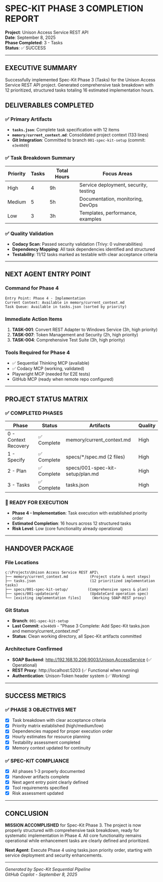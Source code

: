 # SPEC-KIT PHASE 3 COMPLETION REPORT

**Project**: Unison Access Service REST API  
**Date**: September 8, 2025  
**Phase Completed**: 3 - Tasks  
**Status**: ✅ SUCCESS

---

## EXECUTIVE SUMMARY

Successfully implemented Spec-Kit Phase 3 (Tasks) for the Unison Access Service REST API project. Generated comprehensive task breakdown with 12 prioritized, structured tasks totaling 16 estimated implementation hours.

## DELIVERABLES COMPLETED

### ✅ Primary Artifacts

- **`tasks.json`**: Complete task specification with 12 items
- **`memory/current_context.md`**: Consolidated project context (133 lines)
- **Git Integration**: Committed to branch `001-spec-kit-setup` (commit: `e3e40d9`)

### ✅ Task Breakdown Summary

| Priority | Tasks | Total Hours | Focus Areas                           |
| -------- | ----- | ----------- | ------------------------------------- |
| High     | 4     | 9h          | Service deployment, security, testing |
| Medium   | 5     | 5h          | Documentation, monitoring, DevOps     |
| Low      | 3     | 3h          | Templates, performance, examples      |

### ✅ Quality Validation

- **Codacy Scan**: Passed security validation (Trivy: 0 vulnerabilities)
- **Dependency Mapping**: All task dependencies identified and structured
- **Testability**: 11/12 tasks marked as testable with clear acceptance criteria

---

## NEXT AGENT ENTRY POINT

### **Command for Phase 4**

```
Entry Point: Phase 4 - Implementation
Current Context: Available in memory/current_context.md
Task Queue: Available in tasks.json (sorted by priority)
```

### **Immediate Action Items**

1. **TASK-001**: Convert REST Adapter to Windows Service (3h, high priority)
2. **TASK-007**: Token Management and Security (2h, high priority)
3. **TASK-004**: Comprehensive Test Suite (3h, high priority)

### **Tools Required for Phase 4**

- ✅ Sequential Thinking MCP (available)
- ✅ Codacy MCP (working, validated)
- Playwright MCP (needed for E2E tests)
- GitHub MCP (ready when remote repo configured)

---

## PROJECT STATUS MATRIX

### ✅ COMPLETED PHASES

| Phase                | Status      | Artifacts                        | Quality |
| -------------------- | ----------- | -------------------------------- | ------- |
| 0 - Context Recovery | ✅ Complete | memory/current_context.md        | High    |
| 1 - Specify          | ✅ Complete | specs/\*/spec.md (2 files)       | High    |
| 2 - Plan             | ✅ Complete | specs/001-spec-kit-setup/plan.md | High    |
| 3 - Tasks            | ✅ Complete | tasks.json                       | High    |

### 🔄 READY FOR EXECUTION

- **Phase 4 - Implementation**: Task execution with established priority order
- **Estimated Completion**: 16 hours across 12 structured tasks
- **Risk Level**: Low (core functionality already operational)

---

## HANDOVER PACKAGE

### **File Locations**

```
c:\Projects\Unison Access Service REST API\
├── memory/current_context.md          (Project state & next steps)
├── tasks.json                         (12 prioritized implementation tasks)
├── specs/001-spec-kit-setup/         (Comprehensive specs & plan)
├── specs/001-updatecard/              (UpdateCard operation spec)
└── [existing implementation files]     (Working SOAP-REST proxy)
```

### **Git Status**

- **Branch**: `001-spec-kit-setup`
- **Last Commit**: `e3e40d9` - "Phase 3 Complete: Add Spec-Kit tasks.json and memory/current_context.md"
- **Status**: Clean working directory, all Spec-Kit artifacts committed

### **Architecture Confirmed**

- **SOAP Backend**: http://192.168.10.206:9003/Unison.AccessService (✅ Operational)
- **REST Proxy**: http://localhost:5203 (✅ Functional when running)
- **Authentication**: Unison-Token header system (✅ Working)

---

## SUCCESS METRICS

### ✅ PHASE 3 OBJECTIVES MET

- [x] Task breakdown with clear acceptance criteria
- [x] Priority matrix established (high/medium/low)
- [x] Dependencies mapped for proper execution order
- [x] Hourly estimates for resource planning
- [x] Testability assessment completed
- [x] Memory context updated for continuity

### ✅ SPEC-KIT COMPLIANCE

- [x] All phases 1-3 properly documented
- [x] Handover artifacts complete
- [x] Next agent entry point clearly defined
- [x] Tool requirements specified
- [x] Risk assessment updated

---

## CONCLUSION

**MISSION ACCOMPLISHED** for Spec-Kit Phase 3. The project is now properly structured with comprehensive task breakdown, ready for systematic implementation in Phase 4. All core functionality remains operational while enhancement tasks are clearly defined and prioritized.

**Next Agent**: Execute Phase 4 using tasks.json priority order, starting with service deployment and security enhancements.

---

_Generated by Spec-Kit Sequential Pipeline_  
_GitHub Copilot - September 8, 2025_
